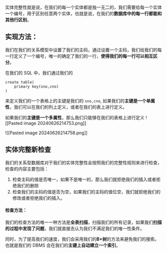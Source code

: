 实体完整性就是说，在我们的每一个实体都是独一无二的，我们需要给每一个实体一个编号，用于区别任意两个实体，也就是说，在我们的**数据库中的每一行都能和其他行区别**。

## 实现方法：
我们在我们的关系模型中设置了我们的主码，通过设置一个主码，我们给我们的每一行定义了一个编号，唯一的确定了我们的一行，**使得我们的每一行可以相互区分**。

在我们的 SQL 中，我们通过我们的
```
create table(
	primary key(sno,cno)
)
```
来定义我们的一个表格上的主键是我们的 `sno,cno`,
如果我们的**主键是一个单属性**，我们可以在我们的列上定义，或者在我们的表上进行定义。

如果我们的**主键是一个多属性**，那么我们只能够在我们的表格上进行定义
![[Pasted image 20240626214753.png]]

![[Pasted image 20240626214758.png]]

## 实体完整新检查
我们的关系型数据库对于我们的实体完整性会按照我们的完整性规则来进行检查，检查的内容主要包括：
1. 检查主码的值是否唯一，如果不是唯一的，那么我们就拒绝我们的插入或者拒绝我们的删除
2. 检查我们的主码的值是否为空，如果我们的主码的值位空，我们就拒绝我们的修改或者拒绝我们的插入。

#### 检查方法：
我们的检查方法的唯一一种方法是**全表扫描**，扫描我们的所有记录，如果我们**扫描的过程中发现了问题**，我们就直接去认为我们不满足我们的唯一性条件。

同时，为了提高我们的速度，我们会采用我们的**B+树**的方法来避免我们的搜索。也就是我们的 DBMS 会在我们的**主键上自动建立一个索引**。
